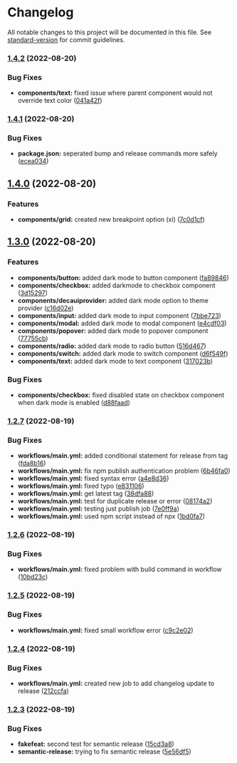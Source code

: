 # Changelog

All notable changes to this project will be documented in this file. See [standard-version](https://github.com/conventional-changelog/standard-version) for commit guidelines.

### [1.4.2](https://github.com/deca-org/deca-ui/compare/v1.4.1...v1.4.2) (2022-08-20)


### Bug Fixes

* **components/text:** fixed issue where parent component would not override text color ([041a42f](https://github.com/deca-org/deca-ui/commit/041a42f19d374c8b56988339181c2d29d68a6709))

### [1.4.1](https://github.com/deca-org/deca-ui/compare/v1.4.0...v1.4.1) (2022-08-20)


### Bug Fixes

* **package.json:** seperated bump and release commands more safely ([ecea034](https://github.com/deca-org/deca-ui/commit/ecea034f5af901df3c290bb0ce73e71b44374a6e))

## [1.4.0](https://github.com/deca-org/deca-ui/compare/v1.2.7...v1.4.0) (2022-08-20)


### Features

* **components/grid:** created new breakpoint option (xl) ([7c0d1cf](https://github.com/deca-org/deca-ui/commit/7c0d1cf9d9e80a918be01de24a1bca576dde160a))

## [1.3.0](https://github.com/deca-org/deca-ui/compare/v1.2.7...v1.3.0) (2022-08-20)


### Features

* **components/button:** added dark mode to button component ([fa89846](https://github.com/deca-org/deca-ui/commit/fa89846dc2d69a3ed6aa24d3ab075523c1cd548c))
* **components/checkbox:** added darkmode to checkbox component ([3d15297](https://github.com/deca-org/deca-ui/commit/3d15297d535ce718466f2edfece2059d077e481d))
* **components/decauiprovider:** added dark mode option to theme provider ([c16d02e](https://github.com/deca-org/deca-ui/commit/c16d02e4c187623fb8740ef7e4b2e0604707ebdf))
* **components/input:** added dark mode to input component ([7bbe723](https://github.com/deca-org/deca-ui/commit/7bbe723ac9ae6312f8f2642e8ec2da653d440ff2))
* **components/modal:** added dark mode to modal component ([e4cdf03](https://github.com/deca-org/deca-ui/commit/e4cdf0321684e75eec52f3888ec8d3ee42c356ec))
* **components/popover:** added dark mode to popover component ([77755cb](https://github.com/deca-org/deca-ui/commit/77755cbe3ef0c19c7bc91a9cfcebf5f08b269ea3))
* **components/radio:** added dark mode to radio button ([516d467](https://github.com/deca-org/deca-ui/commit/516d46748004d92a1856592d15bde8daa066e063))
* **components/switch:** added dark mode to switch component ([d6f549f](https://github.com/deca-org/deca-ui/commit/d6f549f62e3ee8b62d00ace2881f7d4ab9e205b5))
* **components/text:** added dark mode to text component ([317023b](https://github.com/deca-org/deca-ui/commit/317023b9bead5628650765181219d186f80a9e71))


### Bug Fixes

* **components/checkbox:** fixed disabled state on checkbox component when dark mode is enabled ([d88faad](https://github.com/deca-org/deca-ui/commit/d88faade93005465f26bbe68decf6074c74dcc8a))

### [1.2.7](https://github.com/deca-org/deca-ui/compare/v1.2.6...v1.2.7) (2022-08-19)


### Bug Fixes

* **workflows/main.yml:** added conditional statement for release from tag ([fda8b16](https://github.com/deca-org/deca-ui/commit/fda8b16190b02c89c7f66d363e1e0aac96217301))
* **workflows/main.yml:** fix npm publish authentication problem ([6b46fa0](https://github.com/deca-org/deca-ui/commit/6b46fa0b4b3aa951b703188a15d4c40b6fb86b64))
* **workflows/main.yml:** fixed syntax error ([a4e8d36](https://github.com/deca-org/deca-ui/commit/a4e8d36bd1639bcbab9a9f3793b8608022482aaa))
* **workflows/main.yml:** fixed typo ([e831106](https://github.com/deca-org/deca-ui/commit/e831106751a71466707e0532c505f0f2e408bb23))
* **workflows/main.yml:** get latest tag ([38dfa88](https://github.com/deca-org/deca-ui/commit/38dfa88319bfb7ba2026d609c89117008b7006a5))
* **workflows/main.yml:** test for duplicate release or error ([08174a2](https://github.com/deca-org/deca-ui/commit/08174a27e7646e178a9fd2c40e86007b779fe16e))
* **workflows/main.yml:** testing just publish job ([7e0ff9a](https://github.com/deca-org/deca-ui/commit/7e0ff9ad405de6d8a679959870ca29a1e812d982))
* **workflows/main.yml:** used npm script instead of npx ([1bd0fa7](https://github.com/deca-org/deca-ui/commit/1bd0fa73fb0c3ae85be32939a3efcb4acb65c133))

### [1.2.6](https://github.com/deca-org/deca-ui/compare/v1.2.5...v1.2.6) (2022-08-19)


### Bug Fixes

* **workflows/main.yml:** fixed problem with build command in workflow ([10bd23c](https://github.com/deca-org/deca-ui/commit/10bd23c5d6f05a3152ff728d5177938ade98f36f))

### [1.2.5](https://github.com/deca-org/deca-ui/compare/v1.2.4...v1.2.5) (2022-08-19)


### Bug Fixes

* **workflows/main.yml:** fixed small workflow error ([c9c2e02](https://github.com/deca-org/deca-ui/commit/c9c2e021396f5dd24350ba1cba01b87713a6434c))

### [1.2.4](https://github.com/deca-org/deca-ui/compare/v1.2.3...v1.2.4) (2022-08-19)


### Bug Fixes

* **workflows/main.yml:** created new job to add changelog update to release ([212ccfa](https://github.com/deca-org/deca-ui/commit/212ccfaad51ebf37fb240604385fb5457233f282))

### [1.2.3](https://github.com/deca-org/deca-ui/compare/v1.2.0...v1.2.3) (2022-08-19)


### Bug Fixes

* **fakefeat:** second test for semantic release ([15cd3a8](https://github.com/deca-org/deca-ui/commit/15cd3a8ce5d9bd036c19469cc50b6fa5a98ed275))
* **semantic-release:** trying to fix semantic release ([5e56df5](https://github.com/deca-org/deca-ui/commit/5e56df5c1812bb9ec95179c93fce248835055411))
